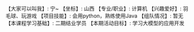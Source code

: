 【大家可以叫我】: 宁~
【坐标】: 山西
【专业/职业】: 计算机
【兴趣爱好】: 羽毛球、玩游戏
【项目技能】: 会用python，熟练使用Java
【组队情况】: 暂无
【本课程学习基础】: 二期结业学员
【本期活动目标】: 学习大模型的应用开发